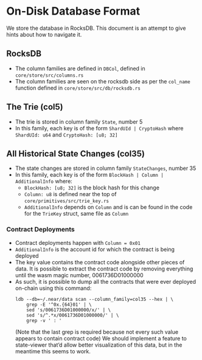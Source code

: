 # On-Disk Database Format

We store the database in RocksDB. This document is an attempt to give hints about how to navigate it.

## RocksDB

- The column families are defined in `DBCol`, defined in `core/store/src/columns.rs`
- The column families are seen on the rocksdb side as per the `col_name` function defined in `core/store/src/db/rocksdb.rs`

## The Trie (col5)

- The trie is stored in column family `State`, number 5
- In this family, each key is of the form `ShardUId | CryptoHash` where `ShardUId: u64` and `CryptoHash: [u8; 32]`

## All Historical State Changes (col35)

- The state changes are stored in column family `StateChanges`, number 35
- In this family, each key is of the form `BlockHash | Column | AdditionalInfo` where:
  + `BlockHash: [u8; 32]` is the block hash for this change
  + `Column: u8` is defined near the top of `core/primitives/src/trie_key.rs`
  + `AdditionalInfo` depends on `Column` and is can be found in the code for the `TrieKey` struct, same file as `Column`

### Contract Deployments

- Contract deployments happen with `Column = 0x01`
- `AdditionalInfo` is the account id for which the contract is being deployed
- The key value contains the contract code alongside other pieces of data. It is possible to extract the contract code by removing everything until the wasm magic number, 0061736D01000000
- As such, it is possible to dump all the contracts that were ever deployed on-chain using this command:
  ```
  ldb --db=~/.near/data scan --column_family=col35 --hex | \
      grep -E '^0x.{64}01' | \
      sed 's/0061736D01000000/x/' | \
      sed 's/^.*x/0061736D01000000/' | \
      grep -v ' : '
  ```
  (Note that the last grep is required because not every such value appears to contain contract code)
  We should implement a feature to state-viewer that’d allow better visualization of this data, but in the meantime this seems to work.
